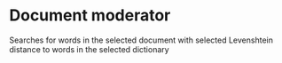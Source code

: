 # Document moderator
Searches for words in the selected document with selected Levenshtein distance to words in the selected dictionary
